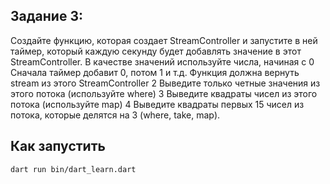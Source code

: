 ## Задание 3:

Создайте функцию, которая создает StreamController и запустите в ней таймер,
который каждую секунду будет добавлять значение в этот StreamController. В
качестве значений используйте числа, начиная с 0 Сначала таймер добавит 0,
потом 1 и т.д. Функция должна вернуть stream из этого StreamController
2 Выведите только четные значения из этого потока (используйте where)
3 Выведите квадраты чисел из этого потока (используйте map)
4 Выведите квадраты первых 15 чисел из потока, которые делятся на 3 (where,
take, map).

## Как запустить
``dart run bin/dart_learn.dart``